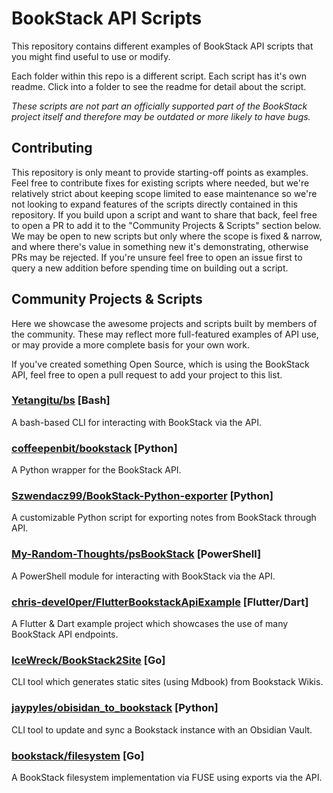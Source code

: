 # BookStack API Scripts

This repository contains different examples of BookStack API scripts that you might find useful to use or modify.

Each folder within this repo is a different script. Each script has it's own readme. Click into a folder to see the readme for detail about the script.

_These scripts are not part an officially supported part of the BookStack project itself and therefore may be outdated or more likely to have bugs._

## Contributing

This repository is only meant to provide starting-off points as examples. Feel free to contribute fixes for existing scripts where needed, but we're relatively strict about keeping scope limited to ease maintenance so we're not looking to expand features of the scripts directly contained in this repository. If you build upon a script and want to share that back, feel free to open a PR to add it to the "Community Projects & Scripts" section below. We may be open to new scripts but only where the scope is fixed & narrow, and where there's value in something new it's demonstrating, otherwise PRs may be rejected. If you're unsure feel free to open an issue first to query a new addition before spending time on building out a script.

## Community Projects & Scripts

Here we showcase the awesome projects and scripts built by members of the community. These may reflect more full-featured examples of API use, or may provide a more complete basis for your own work.

If you've created something Open Source, which is using the BookStack API, feel free to open a pull request to add your project to this list.

### [Yetangitu/bs](https://github.com/Yetangitu/bs) [Bash]

A bash-based CLI for interacting with BookStack via the API.

### [coffeepenbit/bookstack](https://github.com/coffeepenbit/bookstack) [Python]

A Python wrapper for the BookStack API.

### [Szwendacz99/BookStack-Python-exporter](https://github.com/Szwendacz99/BookStack-Python-exporter) [Python]

A customizable Python script for exporting notes from BookStack through API.

### [My-Random-Thoughts/psBookStack](https://github.com/My-Random-Thoughts/psBookStack) [PowerShell]

A PowerShell module for interacting with BookStack via the API.

### [chris-devel0per/FlutterBookstackApiExample](https://github.com/chris-devel0per/FlutterBookstackApiExample) [Flutter/Dart]

A Flutter & Dart example project which showcases the use of many BookStack API endpoints.

### [IceWreck/BookStack2Site](https://github.com/IceWreck/BookStack2Site) [Go]

CLI tool which generates static sites (using Mdbook) from Bookstack Wikis.

### [jaypyles/obisidan_to_bookstack](https://github.com/jaypyles/obsidian-to-bookstack) [Python]

CLI tool to update and sync a Bookstack instance with an Obsidian Vault.

### [bookstack/filesystem](https://codeberg.org/bookstack/filesystem) [Go]

A BookStack filesystem implementation via FUSE using exports via the API.
